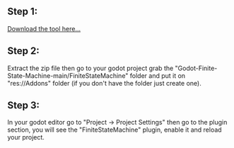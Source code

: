 <h2>Step 1:</h2>
<a href = "https://codeload.github.com/Kayzori/Godot-Finite-State-Machine/zip/refs/heads/main">Download the tool here...</a>
<h2>Step 2:</h2>
<p>Extract the zip file then go to your godot project grab the "Godot-Finite-State-Machine-main/FiniteStateMachine" folder and put it on "res://Addons" folder (if you don't have the folder just create one).</p>
<h2>Step 3:</h2>
<p>In your godot editor go to "Project -> Project Settings" then go to the plugin section, you will see the "FiniteStateMachine" plugin, enable it and reload your project.</p>
